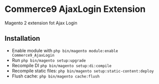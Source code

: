 # Commerce9 AjaxLogin Extension

Magento 2 extension fot Ajax Login

## Installation

 * Enable module with `php bin/magento module:enable Commerce9_AjaxLogin`
 * Run `php bin/magento setup:upgrade`
 * Recompile DI `php bin/magento setup:di:compile`
 * Recompile static files: `php bin/magento setup:static-content:deploy`
 * Flush cache: `php bin/magento cache:flush`
